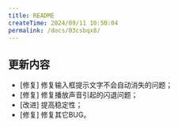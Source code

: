```yaml
---
title: README
createTime: 2024/09/11 10:50:04
permalink: /docs/03csbqx8/
---
```

## 更新内容

* [修复] 修复输入框提示文字不会自动消失的问题；
* [修复] 修复播放声音引起的闪退问题；
* [改进] 提高稳定性；
* [修复] 修复其它BUG。
